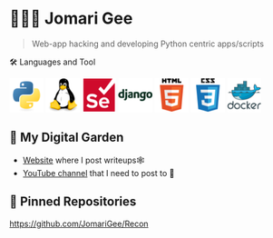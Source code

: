 # 👨🏿‍💻 Jomari Gee

> Web-app hacking and developing Python centric apps/scripts


🛠️ Languages and Tool

<img src="https://github.com/devicons/devicon/blob/master/icons/python/python-original.svg" height="60" width="60"> <img src="https://github.com/devicons/devicon/blob/master/icons/linux/linux-original.svg" height="60" width="60"> <img src="https://github.com/devicons/devicon/blob/master/icons/selenium/selenium-original.svg" height="60" width="60"> <img src="https://github.com/devicons/devicon/blob/master/icons/django/django-plain-wordmark.svg" height="60" width="60"> <img src="https://github.com/devicons/devicon/blob/master/icons/html5/html5-original-wordmark.svg" height="60" width="60"> <img src="https://github.com/devicons/devicon/blob/master/icons/css3/css3-original-wordmark.svg" height="60" width="60"> <img src="https://github.com/devicons/devicon/blob/master/icons/docker/docker-original-wordmark.svg" height="60" width="60">

## 🥦 My Digital Garden 

- <a href="https://jomarigee.github.io/">Website</a> where I post writeups🕸️
- <a href="https://www.youtube.com/c/JomariGee/videos">YouTube channel</a> that I need to post to 🎥
## 📌 Pinned Repositories
https://github.com/JomariGee/Recon
